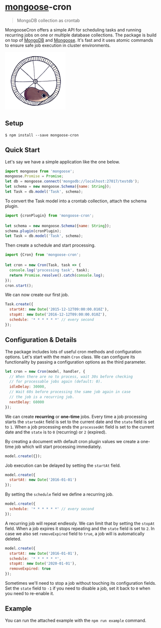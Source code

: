 # [mongoose](http://mongoosejs.com)-cron

> MongoDB collection as crontab

MongooseCron offers a simple API for scheduling tasks and running recurring jobs on one or multiple database collections. The package is build on top of [MongoDB](https://www.mongodb.org) and [Mongoose](http://mongoosejs.com). It's fast and it uses atomic commands to ensure safe job execution in cluster environments.

<img src="giphy.gif" />

## Setup

```
$ npm install --save mongoose-cron
```

## Quick Start

Let's say we have a simple application like the one below.

```js
import mongoose from 'mongoose';
mongoose.Promise = Promise;
let db = mongoose.connect('mongodb://localhost:27017/testdb');
let schema = new mongoose.Schema({name: String});
let Task = db.model('Task', schema);
```

To convert the Task model into a crontab collection, attach the schema plugin.

```js
import {cronPlugin} from 'mongoose-cron';

let schema = new mongoose.Schema({name: String});
schema.plugin(cronPlugin);
let Task = db.model('Task', schema);
```

Then create a schedule and start processing.

```js
import {Cron} from 'mongoose-cron';

let cron = new Cron(Task, task => {
  console.log('processing task', task);
  return Promise.resolve().catch(console.log);
});
cron.start();
```

We can now create our first job.

```js
Task.create({
  startAt: new Date('2015-12-12T09:00:00.010Z'),
  stopAt: new Date('2016-12-12T09:00:00.010Z'),
  schedule: '* * * * * *' // every second
});
```

## Configuration & Details

The package includes lots of useful cron methods and configuration options. Let's start with the main `Cron` class. We can configure its functionality by passing a configuration options as the third parameter.

```js
let cron = new Cron(model, handler, {
  // When there are no to process, wait 30s before checking
  // for processable jobs again (default: 0).
  idleDelay: 30000,
  // Wait 60s before processing the same job again in case
  // the job is a recurring job.
  nextDelay: 60000
});
```

We can create **recurring** or **one-time** jobs. Every time a job processing starts the `startedAt` field is set to the current date and the `state` field is set to `1`. When a job processing ends the `processedAt` field is set to the current date and the `state` is to `0` (recurring) or `2` (expired).

By creating a document with default cron plugin values we create a one-time job which will start processing immediately.

```js
model.create({});
```

Job execution can be delayed by setting the `startAt` field.

```js
model.create({
  startAt: new Date('2016-01-01')
});
```

By setting the `schedule` field we define a recurring job.

```js
model.create({
  schedule: '* * * * * *' // every second
});
```

A recurring job will repeat endlessly. We can limit that by setting the `stopAt` field. When a job expires it stops repeating and the `state` field is set to `2`. In case we also set `removeExpired` field to `true`, a job will is automatically deleted.

```js
model.create({
  startAt: new Date('2016-01-01'),
  schedule: '* * * * * *',
  stopAt: new Date('2020-01-01'),
  removeExpired: true
});
```

Sometimes we'll need to stop a job without touching its configuration fields. Set the `state` field to `-1` if you need to disable a job, set it back to `0` when you need to re-enable it.


## Example

You can run the attached example with the `npm run example` command.
